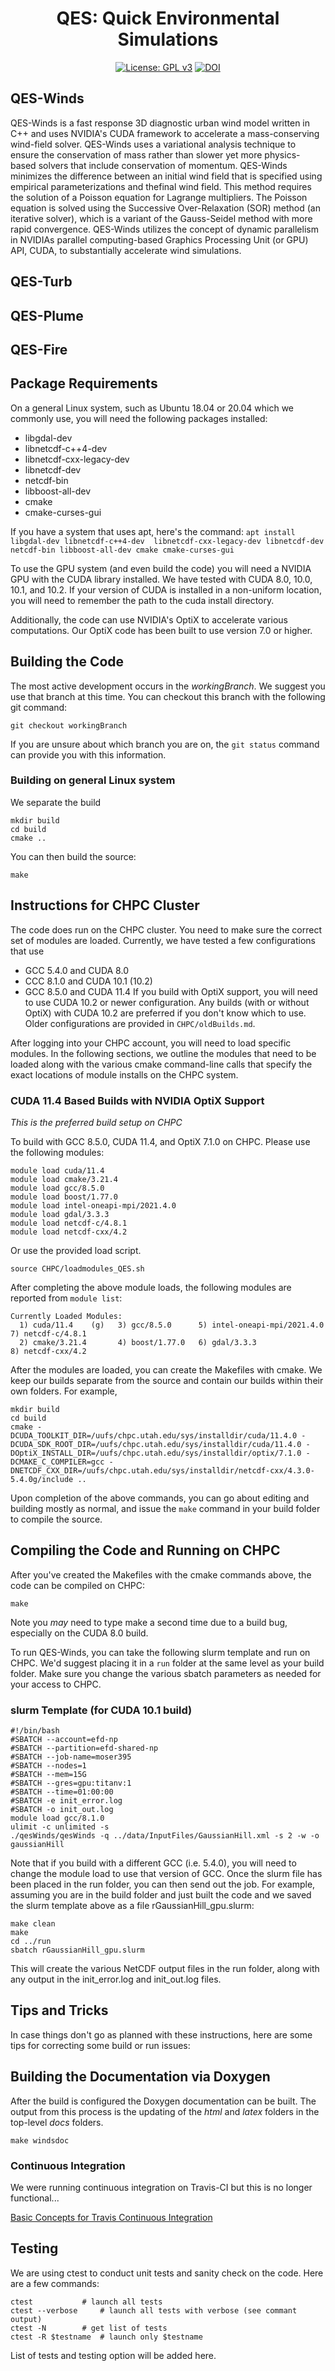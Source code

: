 <div align="center">

# QES: Quick Environmental Simulations

<!-- Badges -->
[![License: GPL v3](https://img.shields.io/badge/License-GPLv3-blue.svg)](https://www.gnu.org/licenses/gpl-3.0)
[![DOI](https://zenodo.org/badge/DOI/10.5281/zenodo.7098280.svg)](https://doi.org/10.5281/zenodo.7098280)
<!-- Badges -->

</div>

## QES-Winds

QES-Winds is a fast response 3D diagnostic urban wind model written in
C++ and uses NVIDIA's CUDA framework to accelerate a mass-conserving
wind-field solver. QES-Winds uses a variational analysis technique to
ensure the conservation of mass rather than slower yet more
physics-based solvers that include conservation of momentum. QES-Winds
minimizes the difference between an initial wind field that is
specified using empirical parameterizations and thefinal wind field.
This method requires the solution of a Poisson equation for Lagrange
multipliers. The Poisson equation is solved using the Successive
Over-Relaxation (SOR) method (an iterative solver), which is a variant
of the Gauss-Seidel method with more rapid convergence. QES-Winds
utilizes the concept of dynamic parallelism in NVIDIAs parallel
computing-based Graphics Processing Unit (or GPU) API, CUDA, to
substantially accelerate wind simulations.

## QES-Turb

## QES-Plume

## QES-Fire


## Package Requirements

On a general Linux system, such as Ubuntu 18.04 or 20.04 which we commonly use, you will need the following packages installed:
* libgdal-dev
* libnetcdf-c++4-dev
* libnetcdf-cxx-legacy-dev
* libnetcdf-dev
* netcdf-bin
* libboost-all-dev
* cmake
* cmake-curses-gui

If you have a system that uses apt, here's the command:
```apt install libgdal-dev libnetcdf-c++4-dev  libnetcdf-cxx-legacy-dev libnetcdf-dev netcdf-bin libboost-all-dev cmake cmake-curses-gui```

To use the GPU system (and even build the code) you will need a NVIDIA
GPU with the CUDA library installed.  We have tested with CUDA 8.0, 10.0, 10.1, and 10.2. 
If your version of CUDA is installed in a non-uniform location, you
will need to remember the path to the cuda install directory.

Additionally, the code can use NVIDIA's OptiX to accelerate various computations. Our OptiX code has been built to use version 7.0 or higher.

## Building the Code

The most active development occurs in the *workingBranch*. We suggest you use that branch at this time.  You can checkout this branch with the following git command:

```
git checkout workingBranch
```

If you are unsure about which branch you are on, the ``` git status ``` command can provide you with this information.


### Building on general Linux system

We separate the build 
```
mkdir build
cd build
cmake ..
```

You can then build the source:

```
make
```


## Instructions for CHPC Cluster

The code does run on the CHPC cluster. You need to make sure the correct set of modules are loaded.  Currently, we have tested a few configurations that use
- GCC 5.4.0 and CUDA 8.0
- CCC 8.1.0 and CUDA 10.1 (10.2)
- GCC 8.5.0 and CUDA 11.4
If you build with OptiX support, you will need to use CUDA 10.2 or newer configuration. Any builds (with or without OptiX) with CUDA 10.2 are preferred if you don't know which to use. Older configurations are provided in `CHPC/oldBuilds.md`.

After logging into your CHPC account, you will need to load specific modules. In the following sections, we outline the modules that need to be loaded along with the various cmake command-line calls that specify the exact locations of module installs on the CHPC system.  

### CUDA 11.4 Based Builds with NVIDIA OptiX Support

*This is the preferred build setup on CHPC*

To build with GCC 8.5.0, CUDA 11.4, and OptiX 7.1.0 on CHPC.
Please use the following modules:
```
module load cuda/11.4
module load cmake/3.21.4
module load gcc/8.5.0
module load boost/1.77.0
module load intel-oneapi-mpi/2021.4.0
module load gdal/3.3.3
module load netcdf-c/4.8.1
module load netcdf-cxx/4.2
```
Or use the provided load script.
```
source CHPC/loadmodules_QES.sh
```
After completing the above module loads, the following modules are reported from `module list`:
```
Currently Loaded Modules:
  1) cuda/11.4    (g)   3) gcc/8.5.0      5) intel-oneapi-mpi/2021.4.0   7) netcdf-c/4.8.1
  2) cmake/3.21.4       4) boost/1.77.0   6) gdal/3.3.3                  8) netcdf-cxx/4.2
```
After the modules are loaded, you can create the Makefiles with cmake.  We keep our builds separate from the source and contain our builds within their own folders.  For example, 
```
mkdir build
cd build
cmake -DCUDA_TOOLKIT_DIR=/uufs/chpc.utah.edu/sys/installdir/cuda/11.4.0 -DCUDA_SDK_ROOT_DIR=/uufs/chpc.utah.edu/sys/installdir/cuda/11.4.0 -DOptiX_INSTALL_DIR=/uufs/chpc.utah.edu/sys/installdir/optix/7.1.0 -DCMAKE_C_COMPILER=gcc -DNETCDF_CXX_DIR=/uufs/chpc.utah.edu/sys/installdir/netcdf-cxx/4.3.0-5.4.0g/include ..
```
Upon completion of the above commands, you can go about editing and building mostly as normal, and issue the `make` command in your build folder to compile the source.

## Compiling the Code and Running on CHPC

After you've created the Makefiles with the cmake commands above, the code can be compiled on CHPC:

```
make
```
Note you *may* need to type make a second time due to a build bug, especially on the CUDA 8.0 build.

To run QES-Winds, you can take the following slurm template and run on CHPC.  We'd suggest placing it in a ```run``` folder at the same level as your build folder.  Make sure you change the various sbatch parameters as needed for your access to CHPC.

### slurm Template (for CUDA 10.1 build)
```
#!/bin/bash
#SBATCH --account=efd-np
#SBATCH --partition=efd-shared-np
#SBATCH --job-name=moser395
#SBATCH --nodes=1
#SBATCH --mem=15G
#SBATCH --gres=gpu:titanv:1
#SBATCH --time=01:00:00
#SBATCH -e init_error.log
#SBATCH -o init_out.log
module load gcc/8.1.0
ulimit -c unlimited -s
./qesWinds/qesWinds -q ../data/InputFiles/GaussianHill.xml -s 2 -w -o gaussianHill
```

Note that if you build with a different GCC (i.e. 5.4.0), you will need to change the module load to use that version of GCC. Once the slurm file has been placed in the run folder, you can then send out the job.  For example, assuming you are in the build folder and just built the code and we saved the slurm template above as a file rGaussianHill_gpu.slurm:

```
make clean
make
cd ../run
sbatch rGaussianHill_gpu.slurm
```

This will create the various NetCDF output files in the run folder, along with any output in the init_error.log and init_out.log files.


## Tips and Tricks

In case things don't go as planned with these instructions, here are some tips for correcting some build or run issues:

## Building the Documentation via Doxygen

After the build is configured the Doxygen documentation can be built. The output from this process is the updating of the _html_ and _latex_ folders in the top-level _docs_ folders.

```
make windsdoc
```


### Continuous Integration

We were running continuous integration on Travis-CI but this is no longer functional...

[Basic Concepts for Travis Continuous Integration](https://docs.travis-ci.com/user/for-beginners/)


## Testing

We are using ctest to conduct unit tests and sanity check on the code. Here are a few commands:
```
ctest			# launch all tests
ctest --verbose		# launch all tests with verbose (see commant output)
ctest -N		# get list of tests
ctest -R $testname	# launch only $testname
```
List of tests and testing option will be added here.

